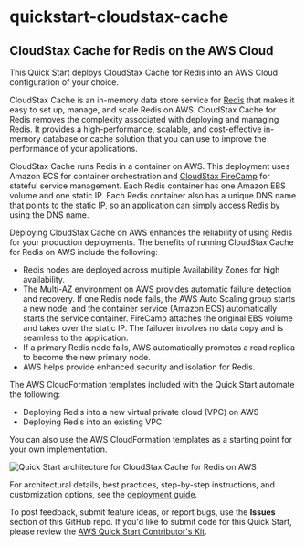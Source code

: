 # quickstart-cloudstax-cache
## CloudStax Cache for Redis on the AWS Cloud

This Quick Start deploys CloudStax Cache for Redis into an AWS Cloud configuration of your choice.

CloudStax Cache is an in-memory data store service for [Redis](https://redis.io/) that makes it easy to set up, manage, and scale Redis on AWS. CloudStax Cache for Redis removes the complexity associated with deploying and managing Redis. It provides a high-performance, scalable, and cost-effective in-memory database or cache solution that you can use to improve the performance of your applications.

CloudStax Cache runs Redis in a container on AWS. This deployment uses Amazon ECS for container orchestration and [CloudStax FireCamp](https://github.com/cloudstax/firecamp) for stateful service management. Each Redis container has one Amazon EBS volume and one static IP. Each Redis container also has a unique DNS name that points to the static IP, so an application can simply access Redis by using the DNS name.

Deploying CloudStax Cache on AWS enhances the reliability of using Redis for your production deployments. The benefits of running CloudStax Cache for Redis on AWS include the following:

* Redis nodes are deployed across multiple Availability Zones for high availability.
* The Multi-AZ environment on AWS provides automatic failure detection and recovery. If one Redis node fails, the AWS Auto Scaling group starts a new node, and the container service (Amazon ECS) automatically starts the service container. FireCamp attaches the original EBS volume and takes over the static IP. The failover involves no data copy and is seamless to the application.
* If a primary Redis node fails, AWS automatically promotes a read replica to become the new primary node.
* AWS helps provide enhanced security and isolation for Redis.

The AWS CloudFormation templates included with the Quick Start automate the following:

- Deploying Redis into a new virtual private cloud (VPC) on AWS
- Deploying Redis into an existing VPC

You can also use the AWS CloudFormation templates as a starting point for your own implementation.

![Quick Start architecture for CloudStax Cache for Redis on AWS](https://d1.awsstatic.com/partner-network/QuickStart/datasheets/cloudstax-cache-for-redis-architecture-on-the-aws-cloud.908bad8de4d57b83a4d9124e1768117504070535.png)

For architectural details, best practices, step-by-step instructions, and customization options, see the 
[deployment guide](https://s3.amazonaws.com/quickstart-reference/cloudstax/cache/latest/doc/cloudstax-cache-for-redis-on-the-aws-cloud.pdf).

To post feedback, submit feature ideas, or report bugs, use the **Issues** section of this GitHub repo.
If you'd like to submit code for this Quick Start, please review the [AWS Quick Start Contributor's Kit](https://aws-quickstart.github.io/). 
